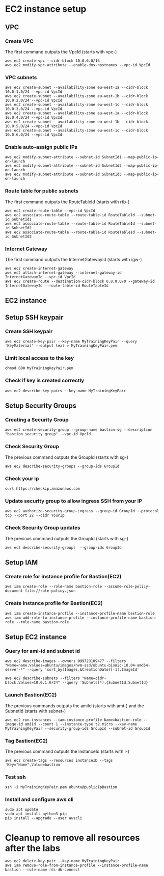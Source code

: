 # EC2 instance setup

## VPC 

### Create VPC

The first command outputs the VpcId (starts with vpc-)

```
aws ec2 create-vpc --cidr-block 10.0.0.0/16
aws ec2 modify-vpc-attribute --enable-dns-hostnames --vpc-id VpcId
```

### VPC subnets

```
aws ec2 create-subnet --availability-zone eu-west-1a --cidr-block 10.0.1.0/24 --vpc-id VpcId
aws ec2 create-subnet --availability-zone eu-west-1b --cidr-block 10.0.2.0/24 --vpc-id VpcId
aws ec2 create-subnet --availability-zone eu-west-1c --cidr-block 10.0.3.0/24 --vpc-id VpcId
aws ec2 create-subnet --availability-zone eu-west-1a --cidr-block 10.0.4.0/24 --vpc-id VpcId
aws ec2 create-subnet --availability-zone eu-west-1b --cidr-block 10.0.5.0/24 --vpc-id VpcId
aws ec2 create-subnet --availability-zone eu-west-1c --cidr-block 10.0.6.0/24 --vpc-id VpcId
```

### Enable auto-assign public IPs

```
aws ec2 modify-subnet-attribute --subnet-id SubnetId1 --map-public-ip-on-launch
aws ec2 modify-subnet-attribute --subnet-id SubnetId2 --map-public-ip-on-launch
aws ec2 modify-subnet-attribute --subnet-id SubnetId3 --map-public-ip-on-launch
```

### Route table for public subnets
The first command outputs the RouteTableId (starts with rtb-)

```
aws ec2 create-route-table --vpc-id VpcId
aws ec2 associate-route-table --route-table-id RouteTableId --subnet-id SubnetId1
aws ec2 associate-route-table --route-table-id RouteTableId --subnet-id SubnetId2
aws ec2 associate-route-table --route-table-id RouteTableId --subnet-id SubnetId3
```

### Internet Gateway

The first command outputs the InternetGatewayId (starts with igw-)

```
aws ec2 create-internet-gateway
aws ec2 attach-internet-gateway --internet-gateway-id InternetGatewayId --vpc-id VpcId
aws ec2 create-route --destination-cidr-block 0.0.0.0/0 --gateway-id InternetGatewayId --route-table-id RouteTableId
```

## EC2 instance

## Setup SSH keypair
### Create SSH keypair

```
aws ec2 create-key-pair --key-name MyTrainingKeyPair --query 'KeyMaterial' --output text > MyTrainingKeyPair.pem
```

### Limit local access to the key

```
chmod 600 MyTrainingKeyPair.pem
```

### Check if key is created correctly

```
aws ec2 describe-key-pairs --key-name MyTrainingKeyPair
```

## Setup Security Groups

### Creating a Security Group

```
aws ec2 create-security-group --group-name bastion-sg --description "bastion security group" --vpc-id VpcId
```

### Check Security Group
The previous command outputs the GroupId (starts with sg-)

```
aws ec2 describe-security-groups --group-ids GroupId
```

### Check your ip

```
curl https://checkip.amazonaws.com
```

### Update security group to allow ingress SSH from your IP

```
aws ec2 authorize-security-group-ingress --group-id GroupId --protocol tcp --port 22 --cidr YourIp
```

### Check Security Group updates
The previous command outputs the GroupId (starts with sg-)

```
aws ec2 describe-security-groups  --group-ids GroupId
```

## Setup IAM

### Create role for instance profile for Bastion(EC2)

```
aws iam create-role --role-name bastion-role --assume-role-policy-document file://role-policy.json
```

### Create instance profile for Bastion(EC2)

```
aws iam create-instance-profile --instance-profile-name bastion-role
aws iam add-role-to-instance-profile --instance-profile-name bastion-role --role-name bastion-role
```

## Setup EC2 instance

### Query for ami-id and subnet id

```
aws ec2 describe-images --owners 099720109477 --filters "Name=name,Values=ubuntu/images/hvm-ssd/ubuntu-bionic-18.04-amd64-server-*" --query 'sort_by(Images,&CreationDate)[-1].ImageId'
```
```
aws ec2 describe-subnets --filters "Name=cidr-block,Values=10.0.1.0/24" --query 'Subnets[*].{SubnetId:SubnetId}'
```

### Launch Bastion(EC2)
The previous commands outputs the amiId (starts with ami-) and the SubnetId (starts with subnet-)

```
aws ec2 run-instances --iam-instance-profile Name=bastion-role --image-id amiId --count 1 --instance-type t2.micro --key-name MyTrainingKeyPair --security-group-ids GroupId --subnet-id GroupId
```

### Tag Bastion(EC2)

The previous command outputs the InstanceId (starts with i-)

```
aws ec2 create-tags --resources instanceID --tags 'Key="Name",Value=bastion'
```

### Test ssh

```
ssh -i MyTrainingKeyPair.pem ubuntu@publicIpBastion
```

### Install and configure aws cli

```
sudo apt update
sudo apt install python3-pip
pip install --upgrade --user awscli
```

# Cleanup to remove all resources after the labs
```
aws ec2 delete-key-pair --key-name MyTrainingKeyPair
aws iam remove-role-from-instance-profile --instance-profile-name bastion --role-name rds-db-connect
```
